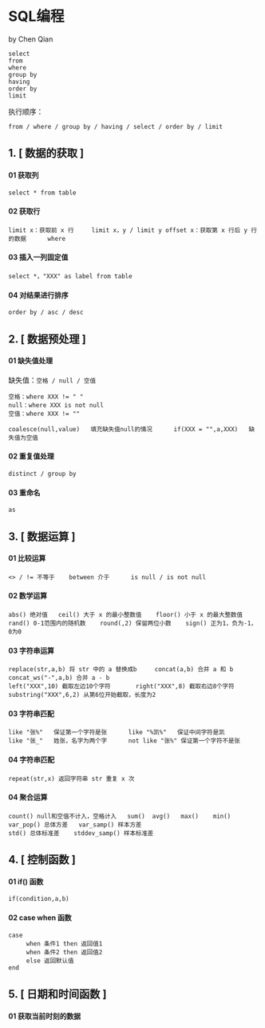 # SQL编程
  by Chen Qian
     
    select
    from
    where
    group by
    having
    order by 
    limit
    
  执行顺序：
    
    from / where / group by / having / select / order by / limit

**1. [ 数据的获取 ]**    
------------------------------


#### 01 获取列
    
    select * from table

#### 02 获取行
    
    limit x：获取前 x 行     limit x，y / limit y offset x：获取第 x 行后 y 行的数据      where

#### 03 插入一列固定值
    
    select *，"XXX" as label from table

#### 04 对结果进行排序
   
    order by / asc / desc

**2. [ 数据预处理 ]**    
------------------------------

#### 01 缺失值处理

   缺失值：`空格 / null / 空值`
    
    空格：where XXX != " "   
    null：where XXX is not null
    空值：where XXX != ""     
    
    coalesce(null,value)   填充缺失值null的情况      if(XXX = "",a,XXX)   缺失值为空值    

#### 02 重复值处理

    distinct / group by

#### 03 重命名

    as


**3. [ 数据运算 ]**    
------------------------------

#### 01 比较运算
   
    <> / != 不等于    between 介于      is null / is not null

#### 02 数学运算

    abs() 绝对值   ceil() 大于 x 的最小整数值    floor() 小于 x 的最大整数值   
    rand() 0-1范围内的随机数    round(,2) 保留两位小数    sign() 正为1，负为-1，0为0
    
#### 03 字符串运算
   
    replace(str,a,b) 将 str 中的 a 替换成b     concat(a,b) 合并 a 和 b       concat_ws("-",a,b) 合并 a - b
    left("XXX",10) 截取左边10个字符       right("XXX",8) 截取右边8个字符      substring("XXX",6,2) 从第6位开始截取，长度为2    

#### 03 字符串匹配
    
    like "张%"   保证第一个字符是张      like "%凯%"   保证中间字符是凯
    like "张_"   姓张，名字为两个字      not like "张%" 保证第一个字符不是张
    
#### 04 字符串匹配

    repeat(str,x) 返回字符串 str 重复 x 次
 
    
#### 04 聚合运算

    count() null和空值不计入，空格计入   sum()  avg()   max()    min()
    var_pop() 总体方差   var_samp() 样本方差
    std() 总体标准差    stddev_samp() 样本标准差

**4. [ 控制函数 ]**    
------------------------------

#### 01 if() 函数
    
    if(condition,a,b)


#### 02 case when 函数
    
    case 
         when 条件1 then 返回值1
         when 条件2 then 返回值2
         else 返回默认值
    end 

**5. [ 日期和时间函数 ]**    
------------------------------

#### 01 获取当前时刻的数据
